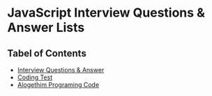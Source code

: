 <div class="container">
  <h1>JavaScript Interview Questions & Answer Lists</h1>
  <h2> Tabel of Contents</h2>
  <ul>
    <li><a href="/javascript-question-answer.html">Interview Questions & Answer</a></li>
    <li><a href="/javascript-coding-test.html">Coding Test</a></li>
    <li><a href="/javascript-alogethim.html">Alogethim Programing Code</a></li>
  </ul>
</div>